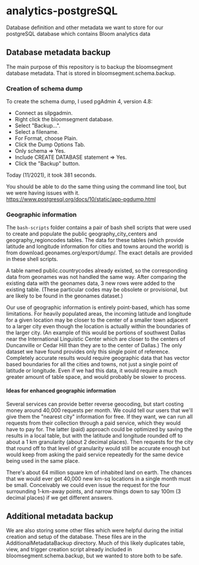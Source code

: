 # analytics-postgreSQL

Database definition and other metadata we want to store for our postgreSQL database which contains Bloom analytics data

## Database metadata backup

The main purpose of this repository is to backup the bloomsegment database metadata. That is stored in bloomsegment.schema.backup.

### Creation of schema dump

To create the schema dump, I used pgAdmin 4, version 4.8:

- Connect as silpgadmin.
- Right click the bloomsegment database.
- Select "Backup...".
- Select a filename.
- For Format, choose Plain.
- Click the Dump Options Tab.
- Only schema => Yes.
- Include CREATE DATABASE statement => Yes.
- Click the "Backup" button.

Today (11/2021), it took 381 seconds.

You should be able to do the same thing using the command line tool, but we were having issues with it.
https://www.postgresql.org/docs/10/static/app-pgdump.html

### Geographic information

The `bash-scripts` folder contains a pair of bash shell scripts that were used to create and populate the public geography_city_centers and geography_regioncodes tables. The data for these tables (which provide latitude and longitude information for cities and towns around the world) is from download.geonames.org/export/dump/. The exact details are provided in these shell scripts.

A table named public.countrycodes already existed, so the corresponding data from geonames was not handled the same way. After comparing the existing data with the geonames data, 3 new rows were added to the existing table. (These particular codes may be obsolete or provisional, but are likely to be found in the geonames dataset.)

Our use of geographic information is entirely point-based, which has some limitations. For heavily populated areas, the incoming latitude and longitude for a given location may be closer to the center of a smaller town adjacent to a larger city even though the location is actually within the boundaries of the larger city. (An example of this would be portions of southwest Dallas near the International Linguistic Center which are closer to the centers of Duncanville or Cedar Hill than they are to the center of Dallas.) The only dataset we have found provides only this single point of reference. Completely accurate results would require geographic data that has vector based boundaries for all the cities and towns, not just a single point of latitude or longitude. Even if we had this data, it would require a much greater amount of table space, and would probably be slower to process.

#### Ideas for enhanced geographic information

Several services can provide better reverse geocoding, but start costing money around 40,000 requests per month. We could tell our users that we'll give them the "nearest city" information for free. If they want, we can run all requests from their collection through a paid service, which they would have to pay for. The latter (paid) approach could be optimized by saving the results in a local table, but with the latitude and longitude rounded off to about a 1 km granularity (about 2 decimal places). Then requests for the city that round off to that level of granularity would still be accurate enough but would keep from asking the paid service repeatedly for the same device being used in the same place.

There's about 64 million square km of inhabited land on earth. The chances that we would ever get 40,000 new km-sq locations in a single month must be small. Conceivably we could even issue the request for the four surrounding 1-km-away points, and narrow things down to say 100m (3 decimal places) if we get different answers.

## Additional metadata backup

We are also storing some other files which were helpful during the initial creation and setup of the database. These files are in the AdditionalMetadataBackup directory. Much of this likely duplicates table, view, and trigger creation script already included in bloomsegment.schema.backup, but we wanted to store both to be safe.
